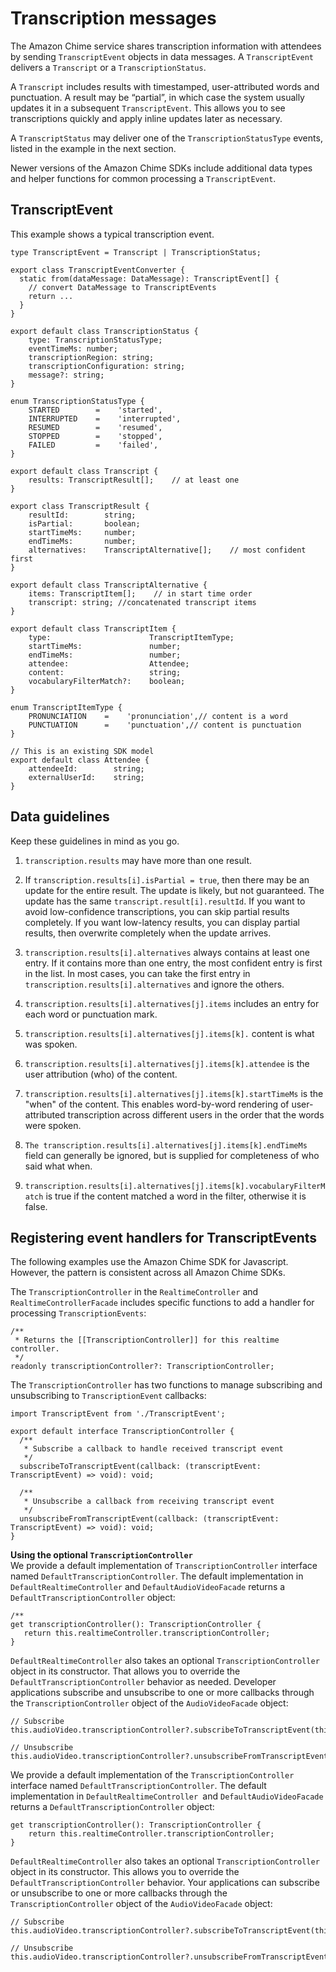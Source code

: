 # Transcription messages<a name="process-msgs"></a>

The Amazon Chime service shares transcription information with attendees by sending `TranscriptEvent` objects in data messages\. A `TranscriptEvent` delivers a `Transcript` or a `TranscriptionStatus`\. 

A `Transcript` includes results with timestamped, user\-attributed words and punctuation\. A result may be “partial”, in which case the system usually updates it in a subsequent `TranscriptEvent`\. This allows you to see transcriptions quickly and apply inline updates later as necessary\.

A `TranscriptStatus` may deliver one of the `TranscriptionStatusType` events, listed in the example in the next section\.

Newer versions of the Amazon Chime SDKs include additional data types and helper functions for common processing a `TranscriptEvent`\.

## TranscriptEvent<a name="transcript-event"></a>

This example shows a typical transcription event\.

```
type TranscriptEvent = Transcript | TranscriptionStatus;

export class TranscriptEventConverter {
  static from(dataMessage: DataMessage): TranscriptEvent[] {
    // convert DataMessage to TranscriptEvents
    return ...
  }
}

export default class TranscriptionStatus {
    type: TranscriptionStatusType;
    eventTimeMs: number;
    transcriptionRegion: string;
    transcriptionConfiguration: string;
    message?: string;
}

enum TranscriptionStatusType {
    STARTED        =    'started',
    INTERRUPTED    =    'interrupted',
    RESUMED        =    'resumed',
    STOPPED        =    'stopped',
    FAILED         =    'failed',
}

export default class Transcript {
    results: TranscriptResult[];    // at least one
}

export class TranscriptResult {
    resultId:        string;
    isPartial:       boolean;
    startTimeMs:     number;
    endTimeMs:       number;
    alternatives:    TranscriptAlternative[];    // most confident first
}

export default class TranscriptAlternative {
    items: TranscriptItem[];    // in start time order
    transcript: string; //concatenated transcript items
}

export default class TranscriptItem {
    type:                      TranscriptItemType;
    startTimeMs:               number;
    endTimeMs:                 number;
    attendee:                  Attendee;
    content:                   string;
    vocabularyFilterMatch?:    boolean;
}

enum TranscriptItemType {
    PRONUNCIATION    =    'pronunciation',// content is a word
    PUNCTUATION      =    'punctuation',// content is punctuation
}

// This is an existing SDK model
export default class Attendee {
    attendeeId:        string;
    externalUserId:    string;
}
```

## Data guidelines<a name="data-guidelines"></a>

Keep these guidelines in mind as you go\.

1. `transcription.results` may have more than one result\.

1. If `transcription.results[i].isPartial = true`, then there may be an update for the entire result\. The update is likely, but not guaranteed\. The update has the same `transcript.result[i].resultId`\. If you want to avoid low\-confidence transcriptions, you can skip partial results completely\. If you want low\-latency results, you can display partial results, then overwrite completely when the update arrives\.

1. `transcription.results[i].alternatives` always contains at least one entry\. If it contains more than one entry, the most confident entry is first in the list\. In most cases, you can take the first entry in `transcription.results[i].alternatives` and ignore the others\.

1. `transcription.results[i].alternatives[j].items` includes an entry for each word or punctuation mark\.

1. `transcription.results[i].alternatives[j].items[k].` content is what was spoken\.

1. `transcription.results[i].alternatives[j].items[k].attendee` is the user attribution \(who\) of the content\.

1. `transcription.results[i].alternatives[j].items[k].startTimeMs` is the "when" of the content\. This enables word\-by\-word rendering of user\-attributed transcription across different users in the order that the words were spoken\.

1. `The transcription.results[i].alternatives[j].items[k].endTimeMs` field can generally be ignored, but is supplied for completeness of who said what when\.

1. `transcription.results[i].alternatives[j].items[k].vocabularyFilterMatch` is true if the content matched a word in the filter, otherwise it is false\.

## Registering event handlers for TranscriptEvents<a name="register-handler"></a>

The following examples use the Amazon Chime SDK for Javascript\. However, the pattern is consistent across all Amazon Chime SDKs\.

The `TranscriptionController` in the `RealtimeController` and `RealtimeControllerFacade` includes specific functions to add a handler for processing `TranscriptionEvents`:

```
/** 
 * Returns the [[TranscriptionController]] for this realtime controller. 
 */
readonly transcriptionController?: TranscriptionController;
```

The `TranscriptionController` has two functions to manage subscribing and unsubscribing to `TranscriptionEvent` callbacks:

```
import TranscriptEvent from './TranscriptEvent';

export default interface TranscriptionController {
  /**
   * Subscribe a callback to handle received transcript event
   */
  subscribeToTranscriptEvent(callback: (transcriptEvent: TranscriptEvent) => void): void;

  /** 
   * Unsubscribe a callback from receiving transcript event 
   */
  unsubscribeFromTranscriptEvent(callback: (transcriptEvent: TranscriptEvent) => void): void;
}
```

**Using the optional `TranscriptionController`**  
We provide a default implementation of `TranscriptionController` interface named `DefaultTranscriptionController`\. The default implementation in `DefaultRealtimeController` and `DefaultAudioVideoFacade` returns a `DefaultTranscriptionController` object:

```
/** 
get transcriptionController(): TranscriptionController {
   return this.realtimeController.transcriptionController;
}
```

`DefaultRealtimeController` also takes an optional `TranscriptionController` object in its constructor\. That allows you to override the `DefaultTranscriptionController` behavior as needed\. Developer applications subscribe and unsubscribe to one or more callbacks through the `TranscriptionController` object of the `AudioVideoFacade` object:

```
// Subscribe
this.audioVideo.transcriptionController?.subscribeToTranscriptEvent(this.transcriptEventHandler);

// Unsubscribe
this.audioVideo.transcriptionController?.unsubscribeFromTranscriptEvent(this.transcriptEventHandler););
```

We provide a default implementation of the `TranscriptionController` interface named `DefaultTranscriptionController`\. The default implementation in `DefaultRealtimeController `and `DefaultAudioVideoFacade` returns a `DefaultTranscriptionController` object:

```
get transcriptionController(): TranscriptionController {
    return this.realtimeController.transcriptionController;
}
```

`DefaultRealtimeController` also takes an optional `TranscriptionController` object in its constructor\. This allows you to override the `DefaultTranscriptionController` behavior\. Your applications can subscribe or unsubscribe to one or more callbacks through the `TranscriptionController` object of the `AudioVideoFacade` object:

```
// Subscribe
this.audioVideo.transcriptionController?.subscribeToTranscriptEvent(this.transcriptEventHandler);

// Unsubscribe
this.audioVideo.transcriptionController?.unsubscribeFromTranscriptEvent(this.transcriptEventHandler););
```